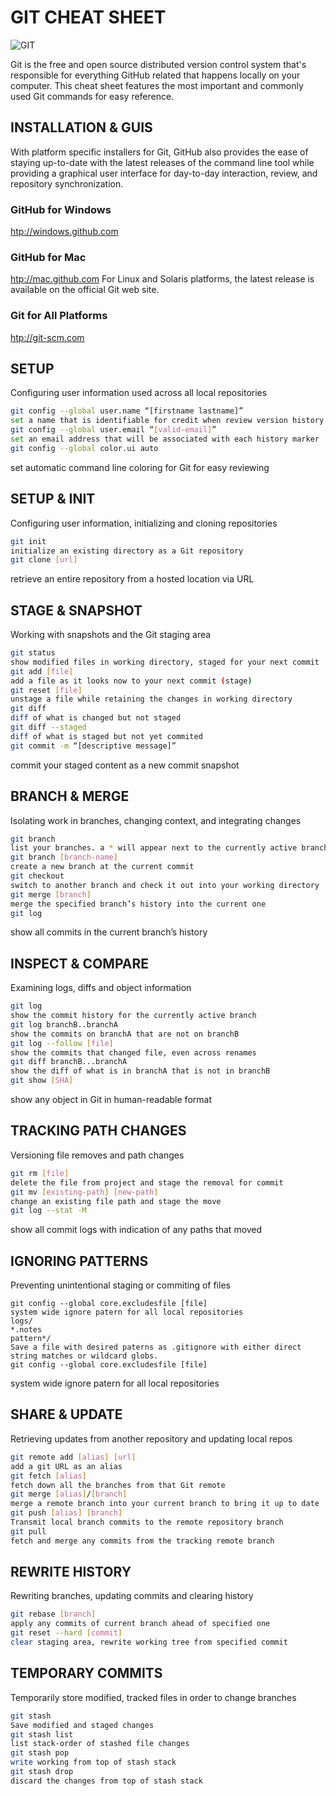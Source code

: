 # GIT CHEAT SHEET
![GIT](https://cdn.iconscout.com/icon/free/png-512/free-git-17-1175218.png?f=webp&w=50)

Git is the free and open source distributed version control system that's responsible for everything GitHub related that happens locally on your computer. This cheat sheet features the most important and commonly used Git commands for easy reference.
## INSTALLATION & GUIS
With platform specific installers for Git, GitHub also provides the ease of staying up-to-date with the latest releases of the command line tool while providing a graphical user interface for day-to-day interaction, review, and repository synchronization.
### GitHub for Windows
[htp://windows.github.com](https://windows.github.com/)
### GitHub for Mac
[htp://mac.github.com](https://mac.github.com/)
For Linux and Solaris platforms, the latest release is available on the official Git web site.
### Git for All Platforms
[htp://git-scm.com](https://git-scm.com/)
## SETUP
Configuring user information used across all local repositories
```sh
git config --global user.name “[firstname lastname]”
set a name that is identifiable for credit when review version history
git config --global user.email “[valid-email]”
set an email address that will be associated with each history marker
git config --global color.ui auto
```
set automatic command line coloring for Git for easy reviewing
## SETUP & INIT
Configuring user information, initializing and cloning repositories
```sh
git init
initialize an existing directory as a Git repository
git clone [url]
```
retrieve an entire repository from a hosted location via URL
## STAGE & SNAPSHOT
Working with snapshots and the Git staging area
```sh
git status
show modified files in working directory, staged for your next commit
git add [file]
add a file as it looks now to your next commit (stage)
git reset [file]
unstage a file while retaining the changes in working directory
git diff
diff of what is changed but not staged
git diff --staged
diff of what is staged but not yet commited
git commit -m “[descriptive message]”
```
commit your staged content as a new commit snapshot
## BRANCH & MERGE
Isolating work in branches, changing context, and integrating changes
```sh
git branch
list your branches. a * will appear next to the currently active branch
git branch [branch-name]
create a new branch at the current commit
git checkout
switch to another branch and check it out into your working directory
git merge [branch]
merge the specified branch’s history into the current one
git log
```
show all commits in the current branch’s history
## INSPECT & COMPARE
Examining logs, diffs and object information
```sh
git log
show the commit history for the currently active branch
git log branchB..branchA
show the commits on branchA that are not on branchB
git log --follow [file]
show the commits that changed file, even across renames
git diff branchB...branchA
show the diff of what is in branchA that is not in branchB
git show [SHA]
```
show any object in Git in human-readable format
## TRACKING PATH CHANGES
Versioning file removes and path changes
```sh
git rm [file]
delete the file from project and stage the removal for commit
git mv [existing-path] [new-path]
change an existing file path and stage the move
git log --stat -M
```
show all commit logs with indication of any paths that moved
## IGNORING PATTERNS
Preventing unintentional staging or commiting of files
```
git config --global core.excludesfile [file]
system wide ignore patern for all local repositories
logs/
*.notes
pattern*/
Save a file with desired paterns as .gitignore with either direct string matches or wildcard globs.
git config --global core.excludesfile [file]
```
system wide ignore patern for all local repositories
## SHARE & UPDATE
Retrieving updates from another repository and updating local repos
```sh
git remote add [alias] [url]
add a git URL as an alias
git fetch [alias]
fetch down all the branches from that Git remote
git merge [alias]/[branch]
merge a remote branch into your current branch to bring it up to date
git push [alias] [branch]
Transmit local branch commits to the remote repository branch
git pull
fetch and merge any commits from the tracking remote branch
```
## REWRITE HISTORY
Rewriting branches, updating commits and clearing history
```sh
git rebase [branch]
apply any commits of current branch ahead of specified one
git reset --hard [commit]
clear staging area, rewrite working tree from specified commit
```
## TEMPORARY COMMITS
Temporarily store modified, tracked files in order to change branches
```sh
git stash
Save modified and staged changes
git stash list
list stack-order of stashed file changes
git stash pop
write working from top of stash stack
git stash drop
discard the changes from top of stash stack
```
